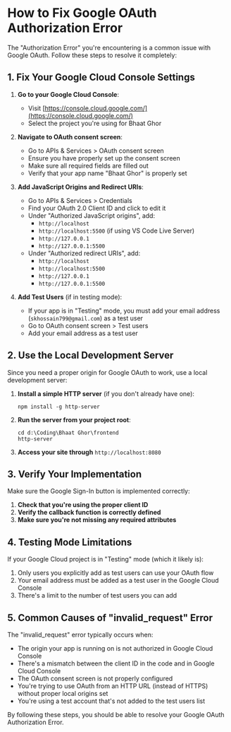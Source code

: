 # How to Fix Google OAuth Authorization Error

The "Authorization Error" you're encountering is a common issue with Google OAuth. Follow these steps to resolve it completely:

## 1. Fix Your Google Cloud Console Settings

1. **Go to your Google Cloud Console**:
   - Visit [https://console.cloud.google.com/](https://console.cloud.google.com/)
   - Select the project you're using for Bhaat Ghor

2. **Navigate to OAuth consent screen**:
   - Go to APIs & Services > OAuth consent screen
   - Ensure you have properly set up the consent screen
   - Make sure all required fields are filled out
   - Verify that your app name "Bhaat Ghor" is properly set

3. **Add JavaScript Origins and Redirect URIs**:
   - Go to APIs & Services > Credentials
   - Find your OAuth 2.0 Client ID and click to edit it
   - Under "Authorized JavaScript origins", add:
     - `http://localhost`
     - `http://localhost:5500` (if using VS Code Live Server)
     - `http://127.0.0.1`
     - `http://127.0.0.1:5500`
   - Under "Authorized redirect URIs", add:
     - `http://localhost`
     - `http://localhost:5500`
     - `http://127.0.0.1`
     - `http://127.0.0.1:5500`

4. **Add Test Users** (if in testing mode):
   - If your app is in "Testing" mode, you must add your email address (`skhossain799@gmail.com`) as a test user
   - Go to OAuth consent screen > Test users
   - Add your email address as a test user

## 2. Use the Local Development Server

Since you need a proper origin for Google OAuth to work, use a local development server:

1. **Install a simple HTTP server** (if you don't already have one):
   ```
   npm install -g http-server
   ```

2. **Run the server from your project root**:
   ```
   cd d:\Coding\Bhaat Ghor\frontend
   http-server
   ```

3. **Access your site through** `http://localhost:8080`

## 3. Verify Your Implementation

Make sure the Google Sign-In button is implemented correctly:

1. **Check that you're using the proper client ID**
2. **Verify the callback function is correctly defined**
3. **Make sure you're not missing any required attributes**

## 4. Testing Mode Limitations

If your Google Cloud project is in "Testing" mode (which it likely is):

1. Only users you explicitly add as test users can use your OAuth flow
2. Your email address must be added as a test user in the Google Cloud Console
3. There's a limit to the number of test users you can add

## 5. Common Causes of "invalid_request" Error

The "invalid_request" error typically occurs when:

- The origin your app is running on is not authorized in Google Cloud Console
- There's a mismatch between the client ID in the code and in Google Cloud Console
- The OAuth consent screen is not properly configured
- You're trying to use OAuth from an HTTP URL (instead of HTTPS) without proper local origins set
- You're using a test account that's not added to the test users list

By following these steps, you should be able to resolve your Google OAuth Authorization Error.
